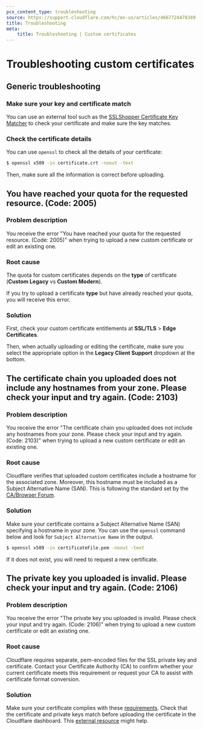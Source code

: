 ```yaml
---
pcx_content_type: troubleshooting
source: https://support.cloudflare.com/hc/en-us/articles/4667724478349--You-have-reached-your-quota-for-the-requested-resource-Code-2005-
title: Troubleshooting
meta:
    title: Troubleshooting | Custom certificates
---
```


# Troubleshooting custom certificates

## Generic troubleshooting

### Make sure your key and certificate match

You can use an external tool such as the [SSLShopper Certificate Key Matcher](https://www.sslshopper.com/certificate-key-matcher.html) to check your certificate and make sure the key matches.

### Check the certificate details

You can use `openssl` to check all the details of your certificate:

```bash
$ openssl x509 -in certificate.crt -noout -text
```

Then, make sure all the information is correct before uploading.


## You have reached your quota for the requested resource. (Code: 2005)

### Problem description

You receive the error "You have reached your quota for the requested resource. (Code: 2005)" when trying to upload a new custom certificate or edit an existing one.

### Root cause

The quota for custom certificates depends on the **type** of certificate (**Custom Legacy** vs **Custom Modern**).

If you try to upload a certificate **type** but have already reached your quota, you will receive this error.

### Solution

First, check your custom certificate entitlements at **SSL/TLS** > **Edge Certificates**.

Then, when actually uploading or editing the certificate, make sure you select the appropriate option in the **Legacy Client Support** dropdown at the bottom.

## The certificate chain you uploaded does not include any hostnames from your zone. Please check your input and try again. (Code: 2103)

### Problem description

You receive the error "The certificate chain you uploaded does not include any hostnames from your zone. Please check your input and try again. (Code: 2103)" when trying to upload a new custom certificate or edit an existing one.

### Root cause

Cloudflare verifies that uploaded custom certificates include a hostname for the associated zone. Moreover, this hostname must be included as a Subject Alternative Name (SAN). This is following the standard set by the [CA/Browser Forum](https://cabforum.org/wp-content/uploads/BRv1.2.5.pdf#page=16).

### Solution

Make sure your certificate contains a Subject Alternative Name (SAN) specifying a hostname in your zone. You can use the `openssl` command below and look for `Subject Alternative Name` in the output.

```bash
$ openssl x509 -in certificateFile.pem -noout -text
```

If it does not exist, you will need to request a new certificate.

## The private key you uploaded is invalid. Please check your input and try again. (Code: 2106)

### Problem description

You receive the error "The private key you uploaded is invalid. Please check your input and try again. (Code: 2106)" when trying to upload a new custom certificate or edit an existing one.

### Root cause

Cloudflare requires separate, pem-encoded files for the SSL private key and certificate. 
Contact your Certificate Authority (CA) to confirm whether your current certificate meets this requirement or request your CA to assist with certificate format conversion.

### Solution

Make sure your certificate complies with these [requirements](/ssl/edge-certificates/custom-certificates/uploading/#certificate-requirements).
Check that the certificate and private keys match before uploading the certificate in the Cloudflare dashboard. This [external resource](https://www.sslshopper.com/article-most-common-openssl-commands.html) might help.
